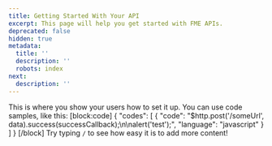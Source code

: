 ```yaml
---
title: Getting Started With Your API
excerpt: This page will help you get started with FME APIs.
deprecated: false
hidden: true
metadata:
  title: ''
  description: ''
  robots: index
next:
  description: ''
---
```

This is where you show your users how to set it up. You can use code samples, like this:
[block:code]
{
  "codes": [
    {
      "code": "$http.post('/someUrl', data).success(successCallback);\n\nalert('test');",
      "language": "javascript"
    }
  ]
}
[/block]
Try typing `/` to see how easy it is to add more content!